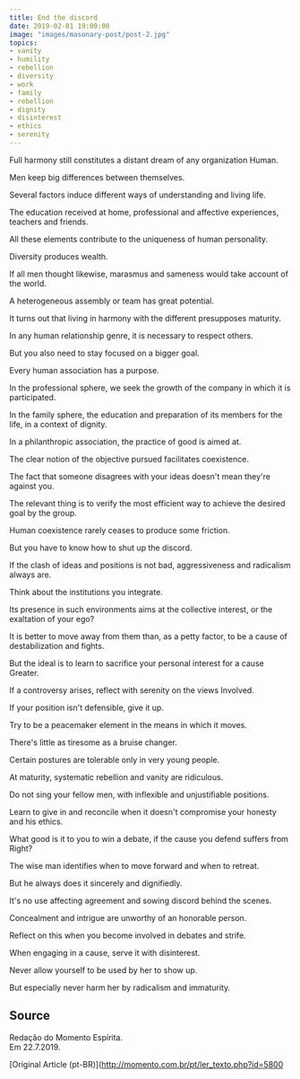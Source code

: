 ```yaml
---
title: End the discord
date: 2019-02-01 19:00:00
image: "images/masonary-post/post-2.jpg"
topics: 
- vanity
- humility
- rebellion
- diversity
- work
- family
- rebellion
- dignity
- disinterest
- ethics
- serenity
---
```


Full harmony still constitutes a distant dream of any organization
Human.

Men keep big differences between themselves.

Several factors induce different ways of understanding and living life.

The education received at home, professional and affective experiences,
teachers and friends.

All these elements contribute to the uniqueness of human personality.

Diversity produces wealth.

If all men thought likewise, marasmus and sameness would take
account of the world.

A heterogeneous assembly or team has great potential.

It turns out that living in harmony with the different presupposes maturity.

In any human relationship genre, it is necessary to respect others.

But you also need to stay focused on a bigger goal.

Every human association has a purpose.

In the professional sphere, we seek the growth of the company in which it is participated.

In the family sphere, the education and preparation of its members for the
life, in a context of dignity.

In a philanthropic association, the practice of good is aimed at.

The clear notion of the objective pursued facilitates coexistence.

The fact that someone disagrees with your ideas doesn't mean they're against you.

The relevant thing is to verify the most efficient way to achieve the desired goal
by the group.

Human coexistence rarely ceases to produce some friction.

But you have to know how to shut up the discord.

If the clash of ideas and positions is not bad, aggressiveness and radicalism
always are.

Think about the institutions you integrate.

Its presence in such environments aims at the collective interest, or the exaltation of
your ego?

It is better to move away from them than, as a petty factor, to be a cause of
destabilization and fights.

But the ideal is to learn to sacrifice your personal interest for a cause
Greater.

If a controversy arises, reflect with serenity on the views
Involved.

If your position isn't defensible, give it up.

Try to be a peacemaker element in the means in which it moves.

There's little as tiresome as a bruise changer.

Certain postures are tolerable only in very young people.

At maturity, systematic rebellion and vanity are ridiculous.

Do not sing your fellow men, with inflexible and unjustifiable positions.

Learn to give in and reconcile when it doesn't compromise your honesty
and his ethics.

What good is it to you to win a debate, if the cause you defend suffers from
Right?

The wise man identifies when to move forward and when to retreat.

But he always does it sincerely and dignifiedly.

It's no use affecting agreement and sowing discord behind the scenes.

Concealment and intrigue are unworthy of an honorable person.

Reflect on this when you become involved in debates and strife.

When engaging in a cause, serve it with disinterest.

Never allow yourself to be used by her to show up.

But especially never harm her by radicalism and immaturity.

## Source
Redação do Momento Espírita.  
Em 22.7.2019.

 


[Original Article (pt-BR)](http://momento.com.br/pt/ler_texto.php?id=5800
